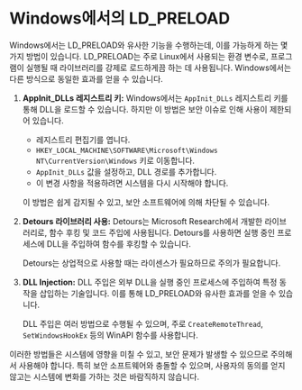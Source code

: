 # Windows에서의 LD_PRELOAD

Windows에서는 LD_PRELOAD와 유사한 기능을 수행하는데, 이를 가능하게 하는 몇 가지 방법이 있습니다. LD_PRELOAD는 주로 Linux에서 사용되는 환경 변수로, 프로그램이 실행될 때 라이브러리를 강제로 로드하게끔 하는 데 사용됩니다. Windows에서는 다른 방식으로 동일한 효과를 얻을 수 있습니다.

1. **AppInit_DLLs 레지스트리 키:** Windows에서는 `AppInit_DLLs` 레지스트리 키를 통해 DLL을 로드할 수 있습니다. 하지만 이 방법은 보안 이슈로 인해 사용이 제한되어 있습니다.

   - 레지스트리 편집기를 엽니다.
   - `HKEY_LOCAL_MACHINE\SOFTWARE\Microsoft\Windows NT\CurrentVersion\Windows` 키로 이동합니다.
   - `AppInit_DLLs` 값을 설정하고, DLL 경로를 추가합니다.
   - 이 변경 사항을 적용하려면 시스템을 다시 시작해야 합니다.

   이 방법은 쉽게 감지될 수 있고, 보안 소프트웨어에 의해 차단될 수 있습니다.

2. **Detours 라이브러리 사용:** Detours는 Microsoft Research에서 개발한 라이브러리로, 함수 후킹 및 코드 주입에 사용됩니다. Detours를 사용하면 실행 중인 프로세스에 DLL을 주입하여 함수를 후킹할 수 있습니다.

   Detours는 상업적으로 사용할 때는 라이센스가 필요하므로 주의가 필요합니다.

3. **DLL Injection:** DLL 주입은 외부 DLL을 실행 중인 프로세스에 주입하여 특정 동작을 삽입하는 기술입니다. 이를 통해 LD_PRELOAD와 유사한 효과를 얻을 수 있습니다.

   DLL 주입은 여러 방법으로 수행될 수 있으며, 주로 `CreateRemoteThread`, `SetWindowsHookEx` 등의 WinAPI 함수를 사용합니다.

이러한 방법들은 시스템에 영향을 미칠 수 있고, 보안 문제가 발생할 수 있으므로 주의해서 사용해야 합니다. 특히 보안 소프트웨어와 충돌할 수 있으며, 사용자의 동의를 얻지 않고는 시스템에 변화를 가하는 것은 바람직하지 않습니다.